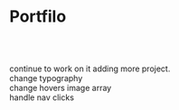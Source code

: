 # Portfilo
<!-- 
<h3>Included:</h3><br>
  GSAP and locomotive js ( help of these got smooth scroll and awesome animation)<br>
  Cuberto effect -->

<br>
<br>

continue to work on it adding more project.<br>
  change typography<br>
  change hovers image array <br>
  handle nav clicks <br>
